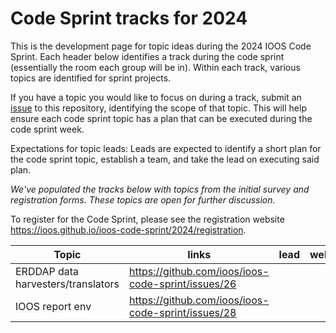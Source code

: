 # Code Sprint tracks for 2024

This is the development page for topic ideas during the 2024 IOOS Code Sprint. 
Each header below identifies a track during the code sprint (essentially the room each group will be in). Within each track, various topics are identified for sprint projects.

If you have a topic you would like to focus on during a track, submit an [issue](https://github.com/ioos/ioos-code-sprint/issues/new/choose) to this repository, identifying the scope of that topic. 
This will help ensure each code sprint topic has a plan that can be executed during the code sprint week. 

Expectations for topic leads: Leads are expected to identify a short plan for the code sprint topic, establish a team, and take the lead on executing said plan. 

*We've populated the tracks below with topics from the initial survey and registration forms. These topics are open for further discussion.*

To register for the Code Sprint, please see the registration website https://ioos.github.io/ioos-code-sprint/2024/registration.

|**Topic**|**links**|**lead**|**webpage**|
|-----------------------|---------|--------|-----------|
| ERDDAP data harvesters/translators | https://github.com/ioos/ioos-code-sprint/issues/26 |  |  |
| IOOS report env | https://github.com/ioos/ioos-code-sprint/issues/28 |  |  |
